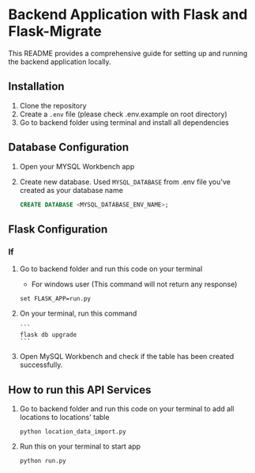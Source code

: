 # Backend Application with Flask and Flask-Migrate

This README provides a comprehensive guide for setting up and running the backend application locally.

## Installation

1. Clone the repository
2. Create a `.env` file (please check .env.example on root directory)
3. Go to backend folder using terminal and install all dependencies

## Database Configuration

1. Open your MYSQL Workbench app
2. Create new database. Used `MYSQL_DATABASE` from .env file you've created as your database name

    ```sql
    CREATE DATABASE <MYSQL_DATABASE_ENV_NAME>;
    ```

## Flask Configuration

### If

1.  Go to backend folder and run this code on your terminal

    -   For windows user (This command will not return any response)

    ```
    set FLASK_APP=run.py
    ```

2.  On your terminal, run this command

        ```
        flask db upgrade
        ```

3.  Open MySQL Workbench and check if the table has been created successfully.

## How to run this API Services

1. Go to backend folder and run this code on your terminal to add all locations to locations' table

    ```
    python location_data_import.py
    ```

2. Run this on your terminal to start app

    ```
    python run.py
    ```
